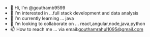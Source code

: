 - 👋 Hi, I’m @gouthamb9599
- 👀 I’m interested in ...full stack development and data analysis 
- 🌱 I’m currently learning ... java
- 💞️ I’m looking to collaborate on ... react,angular,node,java,python
- 📫 How to reach me ... via email:gouthamrahul1095@gmail.com

<!---
gouthamb9599/gouthamb9599 is a ✨ special ✨ repository because its `README.md` (this file) appears on your GitHub profile.
You can click the Preview link to take a look at your changes.
--->
